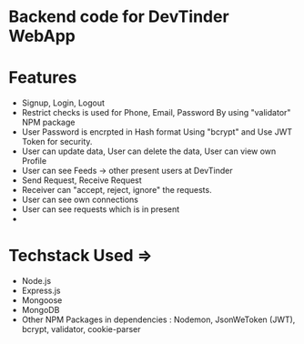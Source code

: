 # Backend code for DevTinder WebApp

# Features
 -  Signup, Login, Logout
 -  Restrict checks is used for Phone, Email, Password By using "validator" NPM package
 -  User Password is encrpted in Hash format Using "bcrypt" and Use JWT Token for security.
 -  User can update data, User can delete the data, User can view own Profile
 -  User can see Feeds ->   other present users at DevTinder
 -  Send Request, Receive Request 
 -  Receiver can  "accept, reject, ignore" the requests.
 -  User can see own connections
 -  User can see requests which is in present
 -  

# Techstack Used =>
-  Node.js
-  Express.js
-  Mongoose
-  MongoDB
-  Other NPM Packages in dependencies : Nodemon, JsonWeToken (JWT), bcrypt, validator, cookie-parser











